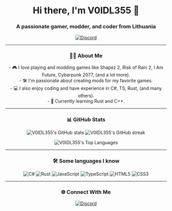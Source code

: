 <h1 align="center">Hi there, I'm V0IDL355 👋</h1>
<h3 align="center">A passionate gamer, modder, and coder from Lithuania</h3>

<p align="center">
  <a href="https://discord.com/users/212243828831289344"><img src="https://img.shields.io/badge/Discord-7289DA?style=flat-square&logo=discord&logoColor=white" alt="Discord"></a>
</p>

---

### <h3 align="center">👨‍💻 About Me</h3>
<p align="center">
- 🎮 I love playing and modding games like Shapez 2, Risk of Rain 2, I Am Future, Cyberpunk 2077, (and a lot more).<br>
- 🛠️ I'm passionate about creating mods for my favorite games.<br>
- 💻 I also enjoy coding and have experience in C#, TS, Rust, (and many others).<br>
- 🌱 Currently learning Rust and C++.
</p>

---

### <h3 align="center">📊 GitHub Stats</h3>
<p align="center">
  <img src="https://github-readme-stats.vercel.app/api?username=V0IDL355&show_icons=true&theme=dracula&include_all_commits=true" alt="V0IDL355's GitHub stats">
  <img src="https://github-readme-streak-stats.herokuapp.com/?user=V0IDL355&theme=dracula" alt="V0IDL355's GitHub streak">
</p>

<p align="center">
  <img src="https://github-readme-stats.vercel.app/api/top-langs/?username=V0IDL355&layout=compact&theme=dracula" alt="V0IDL355's Top Languages">
</p>

---

### <h3 align="center">🛠 Some languages I know</h3>
<p align="center">
  <img src="https://img.shields.io/badge/C%23-239120?style=flat-square&logo=c-sharp&logoColor=white" alt="C#">
  <img src="https://img.shields.io/badge/Rust-000000?style=flat-square&logo=rust&logoColor=white" alt="Rust">
  <img src="https://img.shields.io/badge/JavaScript-F7DF1E?style=flat-square&logo=javascript&logoColor=black" alt="JavaScript">
  <img src="https://img.shields.io/badge/TypeScript-007ACC?style=flat-square&logo=typescript&logoColor=white" alt="TypeScript">
  <img src="https://img.shields.io/badge/HTML5-E34F26?style=flat-square&logo=html5&logoColor=white" alt="HTML5">
  <img src="https://img.shields.io/badge/CSS3-1572B6?style=flat-square&logo=css3&logoColor=white" alt="CSS3">
</p>

---

### <h3 align="center">🌐 Connect With Me</h3>
<p align="center">
  <a href="https://discord.com/users/212243828831289344"><img src="https://img.shields.io/badge/Discord-7289DA?style=flat-square&logo=discord&logoColor=white" alt="Discord"></a>
</p>
